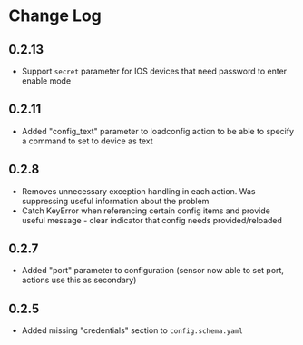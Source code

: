 # Change Log

## 0.2.13

- Support `secret` parameter for IOS devices that need password to enter enable mode

## 0.2.11

- Added "config_text" parameter to loadconfig action to be able to specify a command to set to device as text

## 0.2.8

- Removes unnecessary exception handling in each action. Was suppressing useful information about the problem
- Catch KeyError when referencing certain config items and provide useful message - clear indicator that config needs provided/reloaded

## 0.2.7

- Added "port" parameter to configuration (sensor now able to set port, actions use this as secondary)

## 0.2.5

- Added missing "credentials" section to `config.schema.yaml`
